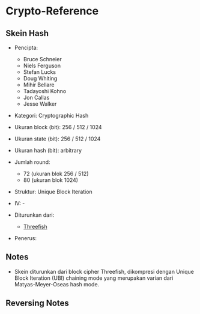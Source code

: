# Crypto-Reference

## Skein Hash

* Pencipta: 

    - Bruce Schneier
    - Niels Ferguson
    - Stefan Lucks
    - Doug Whiting
    - Mihir Bellare
    - Tadayoshi Kohno
    - Jon Callas
    - Jesse Walker

* Kategori: Cryptographic Hash
* Ukuran block (bit): 256 / 512 / 1024
* Ukuran state (bit): 256 / 512 / 1024
* Ukuran hash (bit): arbitrary
* Jumlah round: 

    - 72 (ukuran blok 256 / 512)
    - 80 (ukuran blok 1024)

* Struktur: Unique Block Iteration
* IV: -
* Diturunkan dari:

    - [Threefish](./../../Block-Cipher/Threefish/)

* Penerus:

## Notes

- Skein diturunkan dari block cipher Threefish, dikompresi dengan Unique Block Iteration (UBI) chaining mode yang merupakan varian dari Matyas-Meyer-Oseas hash mode.

## Reversing Notes
